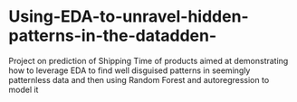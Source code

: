 # Using-EDA-to-unravel-hidden-patterns-in-the-datadden-
Project on prediction of Shipping Time of products aimed at demonstrating how to leverage EDA to find well disguised patterns in seemingly patternless data and then using Random Forest and autoregression to model it
